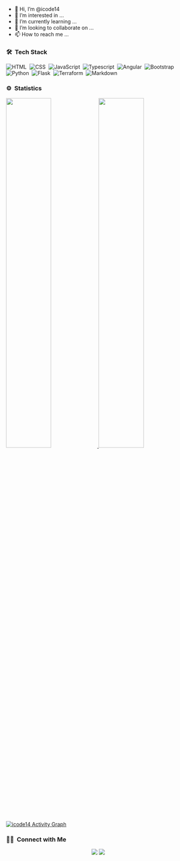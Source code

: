 - 👋 Hi, I’m @icode14
- 👀 I’m interested in ...
- 🌱 I’m currently learning ...
- 💞️ I’m looking to collaborate on ...
- 📫 How to reach me ...

<!---
icode14/icode14 is a ✨ special ✨ repository because its `README.md` (this file) appears on your GitHub profile.
You can click the Preview link to take a look at your changes.
--->

### 🛠 &nbsp;Tech Stack
![HTML](https://img.shields.io/badge/-HTML-05122A?style=flat&logo=HTML5)&nbsp;
![CSS](https://img.shields.io/badge/-CSS-05122A?style=flat&logo=CSS3&logoColor=1572B6)&nbsp;
![JavaScript](https://img.shields.io/badge/-JavaScript-05122A?style=flat&logo=javascript)&nbsp;
![Typescript](https://img.shields.io/badge/Typescript-05122A?style=flat&logo=typescript)&nbsp;
![Angular](https://img.shields.io/badge/Angular-05122A?style=flat&logo=angular)&nbsp;
![Bootstrap](https://img.shields.io/badge/-Bootstrap-05122A?style=flat&logo=bootstrap&logoColor=563D7C)\
![Python](https://img.shields.io/badge/-Python-05122A?style=flat&logo=python)&nbsp;
![Flask](https://img.shields.io/badge/-Flask-05122A?style=flat&logo=flask)&nbsp;
![Terraform](https://img.shields.io/badge/Terraform-05122A?style=flat&logo=terraform)&nbsp;
![Markdown](https://img.shields.io/badge/-Markdown-05122A?style=flat&logo=markdown)

### ⚙️ &nbsp;Statistics
<p align="left">
  <a href="https://github.com/icode14">
  <img width="49.5%" src="https://github-readme-stats.vercel.app/api?username=icode14&show_icons=true&theme=gruvbox&hide_border=true" />
  <img width="49.5%" src="https://github-readme-streak-stats.herokuapp.com/?user=icode14&theme=gruvbox&hide_border=true" />
  </a>
</p>
<br>

[![icode14 Activity Graph](https://activity-graph.herokuapp.com/graph?username=icode14&custom_title=icode14%27s%20Contribution%20Graph&theme=gruvbox&bg_color=282828&hide_border=true&line=d1a01f&point=c58545)](https://github.com/icode14)

### 🤝🏻 &nbsp;Connect with Me
<p align="center">
<a href="https://www.linkedin.com/in/franklin-wae-luther"><img src="https://img.shields.io/badge/-Franklin%20Wae%20Luther-0077B5?style=flat&logo=Linkedin&logoColor=white"/></a>
<a href="https://www.instagram.com/phoenixwaeluther"><img src="https://img.shields.io/badge/-@phoenixwaeluther-E4405F?style=flat&logo=Instagram&logoColor=white"/></a>
<a href="https://img.shields.io/badge/-@prod_luther-1877F2?style=flat&logo=Twitter&logoColor=white"/></a>
</p>
